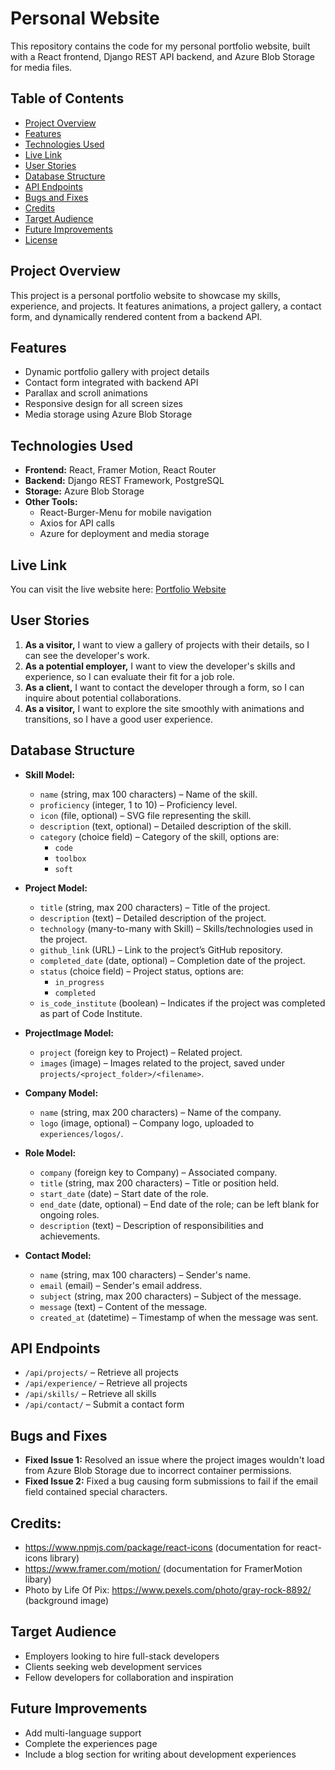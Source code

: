 # Personal Website

This repository contains the code for my personal portfolio website, built with a React frontend, Django REST API backend, and Azure Blob Storage for media files.

## Table of Contents
- [Project Overview](#project-overview)
- [Features](#features)
- [Technologies Used](#technologies-used)
- [Live Link](#live-link)
- [User Stories](#user-stories)
- [Database Structure](#database-structure)
- [API Endpoints](#api-endpoints)
- [Bugs and Fixes](#bugs-and-fixes)
- [Credits](#credits)
- [Target Audience](#target-audience)
- [Future Improvements](#future-improvements)
- [License](#license)

## Project Overview
This project is a personal portfolio website to showcase my skills, experience, and projects. It features animations, a project gallery, a contact form, and dynamically rendered content from a backend API.

## Features
- Dynamic portfolio gallery with project details
- Contact form integrated with backend API
- Parallax and scroll animations
- Responsive design for all screen sizes
- Media storage using Azure Blob Storage

## Technologies Used
- **Frontend:** React, Framer Motion, React Router
- **Backend:** Django REST Framework, PostgreSQL
- **Storage:** Azure Blob Storage
- **Other Tools:**
  - React-Burger-Menu for mobile navigation
  - Axios for API calls
  - Azure for deployment and media storage

## Live Link
You can visit the live website here:
[Portfolio Website](#) <!-- Add the live link once the site is deployed -->

## User Stories
1. **As a visitor,** I want to view a gallery of projects with their details, so I can see the developer's work.
2. **As a potential employer,** I want to view the developer's skills and experience, so I can evaluate their fit for a job role.
3. **As a client,** I want to contact the developer through a form, so I can inquire about potential collaborations.
4. **As a visitor,** I want to explore the site smoothly with animations and transitions, so I have a good user experience.

## Database Structure

- **Skill Model:**
  - `name` (string, max 100 characters) – Name of the skill.
  - `proficiency` (integer, 1 to 10) – Proficiency level.
  - `icon` (file, optional) – SVG file representing the skill.
  - `description` (text, optional) – Detailed description of the skill.
  - `category` (choice field) – Category of the skill, options are:
    - `code`
    - `toolbox`
    - `soft`

- **Project Model:**
  - `title` (string, max 200 characters) – Title of the project.
  - `description` (text) – Detailed description of the project.
  - `technology` (many-to-many with Skill) – Skills/technologies used in the project.
  - `github_link` (URL) – Link to the project’s GitHub repository.
  - `completed_date` (date, optional) – Completion date of the project.
  - `status` (choice field) – Project status, options are:
    - `in_progress`
    - `completed`
  - `is_code_institute` (boolean) – Indicates if the project was completed as part of Code Institute.

- **ProjectImage Model:**
  - `project` (foreign key to Project) – Related project.
  - `images` (image) – Images related to the project, saved under `projects/<project_folder>/<filename>`.

- **Company Model:**
  - `name` (string, max 200 characters) – Name of the company.
  - `logo` (image, optional) – Company logo, uploaded to `experiences/logos/`.

- **Role Model:**
  - `company` (foreign key to Company) – Associated company.
  - `title` (string, max 200 characters) – Title or position held.
  - `start_date` (date) – Start date of the role.
  - `end_date` (date, optional) – End date of the role; can be left blank for ongoing roles.
  - `description` (text) – Description of responsibilities and achievements.

- **Contact Model:**
  - `name` (string, max 100 characters) – Sender's name.
  - `email` (email) – Sender's email address.
  - `subject` (string, max 200 characters) – Subject of the message.
  - `message` (text) – Content of the message.
  - `created_at` (datetime) – Timestamp of when the message was sent.

## API Endpoints
- `/api/projects/` – Retrieve all projects
- `/api/experience/` – Retrieve all projects
- `/api/skills/` – Retrieve all skills
- `/api/contact/` – Submit a contact form

## Bugs and Fixes
- **Fixed Issue 1:** Resolved an issue where the project images wouldn't load from Azure Blob Storage due to incorrect container permissions.
- **Fixed Issue 2:** Fixed a bug causing form submissions to fail if the email field contained special characters.

## Credits:
- https://www.npmjs.com/package/react-icons  (documentation for react-icons library)
- https://www.framer.com/motion/ (documentation for FramerMotion libary)
- Photo by Life Of Pix: https://www.pexels.com/photo/gray-rock-8892/ (background image)

## Target Audience
- Employers looking to hire full-stack developers
- Clients seeking web development services
- Fellow developers for collaboration and inspiration

## Future Improvements
- Add multi-language support
- Complete the experiences page
- Include a blog section for writing about development experiences